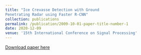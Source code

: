 ```yaml
---
title: "Ice Crevasse Detection with Ground
Penetrating Radar using Faster R-CNN"
collection: publications
permalink: /publication/2009-10-01-paper-title-number-1
date: 2020-12-09
venue: '15th International Conference on Signal Processing'
---
```


[Download paper here](http://haoming99.github.io/files/Ice_Crevasse_Detection_with_Ground_Penetrating_Radar_using_Faster_R-CNN.pdf)
